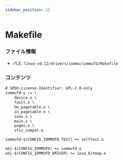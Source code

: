 ```yaml
---
sidebar_position: 13
---
```

# Makefile

### ファイル情報

- パス: `linux-v6.12/drivers/iommu/iommufd/Makefile`

### コンテンツ

```txt
# SPDX-License-Identifier: GPL-2.0-only
iommufd-y := \
	device.o \
	fault.o \
	hw_pagetable.o \
	io_pagetable.o \
	ioas.o \
	main.o \
	pages.o \
	vfio_compat.o

iommufd-$(CONFIG_IOMMUFD_TEST) += selftest.o

obj-$(CONFIG_IOMMUFD) += iommufd.o
obj-$(CONFIG_IOMMUFD_DRIVER) += iova_bitmap.o

```
